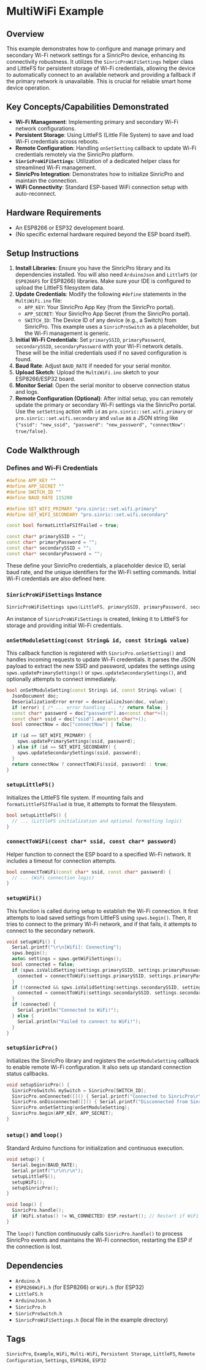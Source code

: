 # MultiWiFi Example

## Overview
This example demonstrates how to configure and manage primary and secondary Wi-Fi network settings for a SinricPro device, enhancing its connectivity robustness. It utilizes the `SinricProWiFiSettings` helper class and LittleFS for persistent storage of Wi-Fi credentials, allowing the device to automatically connect to an available network and providing a fallback if the primary network is unavailable. This is crucial for reliable smart home device operation.

## Key Concepts/Capabilities Demonstrated
*   **Wi-Fi Management**: Implementing primary and secondary Wi-Fi network configurations.
*   **Persistent Storage**: Using LittleFS (Little File System) to save and load Wi-Fi credentials across reboots.
*   **Remote Configuration**: Handling `onSetSetting` callback to update Wi-Fi credentials remotely via the SinricPro platform.
*   **`SinricProWiFiSettings`**: Utilization of a dedicated helper class for streamlined Wi-Fi management.
*   **SinricPro Integration**: Demonstrates how to initialize SinricPro and maintain the connection.
*   **WiFi Connectivity**: Standard ESP-based WiFi connection setup with auto-reconnect.

## Hardware Requirements
*   An ESP8266 or ESP32 development board.
*   (No specific external hardware required beyond the ESP board itself).

## Setup Instructions
1.  **Install Libraries**: Ensure you have the SinricPro library and its dependencies installed. You will also need `ArduinoJson` and `LittleFS` (or `ESP8266FS` for ESP8266) libraries. Make sure your IDE is configured to upload the LittleFS filesystem data.
2.  **Update Credentials**: Modify the following `#define` statements in the `MultiWiFi.ino` file:
    *   `APP_KEY`: Your SinricPro App Key (from the SinricPro portal).
    *   `APP_SECRET`: Your SinricPro App Secret (from the SinricPro portal).
    *   `SWITCH_ID`: The Device ID of any device (e.g., a Switch) from SinricPro. This example uses a `SinricProSwitch` as a placeholder, but the Wi-Fi management is generic.
3.  **Initial Wi-Fi Credentials**: Set `primarySSID`, `primaryPassword`, `secondarySSID`, `secondaryPassword` with your Wi-Fi network details. These will be the initial credentials used if no saved configuration is found.
4.  **Baud Rate**: Adjust `BAUD_RATE` if needed for your serial monitor.
5.  **Upload Sketch**: Upload the `MultiWiFi.ino` sketch to your ESP8266/ESP32 board.
6.  **Monitor Serial**: Open the serial monitor to observe connection status and logs.
7.  **Remote Configuration (Optional)**: After initial setup, you can remotely update the primary or secondary Wi-Fi settings via the SinricPro portal. Use the `setSetting` action with `id` as `pro.sinric::set.wifi.primary` or `pro.sinric::set.wifi.secondary` and `value` as a JSON string like `{"ssid": "new_ssid", "password": "new_password", "connectNow": true/false}`.

## Code Walkthrough

### Defines and Wi-Fi Credentials
```cpp
#define APP_KEY ""
#define APP_SECRET ""
#define SWITCH_ID ""
#define BAUD_RATE 115200

#define SET_WIFI_PRIMARY "pro.sinric::set.wifi.primary"
#define SET_WIFI_SECONDARY "pro.sinric::set.wifi.secondary"

const bool formatLittleFSIfFailed = true;

const char* primarySSID = "";
const char* primaryPassword = "";
const char* secondarySSID = "";
const char* secondaryPassword = "";
```
These define your SinricPro credentials, a placeholder device ID, serial baud rate, and the unique identifiers for the Wi-Fi setting commands. Initial Wi-Fi credentials are also defined here.

### `SinricProWiFiSettings` Instance
```cpp
SinricProWiFiSettings spws(LittleFS, primarySSID, primaryPassword, secondarySSID, secondaryPassword, "/wificonfig.dat");
```
An instance of `SinricProWiFiSettings` is created, linking it to LittleFS for storage and providing initial Wi-Fi credentials.

### `onSetModuleSetting(const String& id, const String& value)`
This callback function is registered with `SinricPro.onSetSetting()` and handles incoming requests to update Wi-Fi credentials. It parses the JSON payload to extract the new SSID and password, updates the settings using `spws.updatePrimarySettings()` or `spws.updateSecondarySettings()`, and optionally attempts to connect immediately.
```cpp
bool onSetModuleSetting(const String& id, const String& value) {
  JsonDocument doc;
  DeserializationError error = deserializeJson(doc, value);
  if (error) { /* ... error handling ... */ return false; }
  const char* password = doc["password"].as<const char*>();
  const char* ssid = doc["ssid"].as<const char*>();
  bool connectNow = doc["connectNow"] | false;

  if (id == SET_WIFI_PRIMARY) {
    spws.updatePrimarySettings(ssid, password);
  } else if (id == SET_WIFI_SECONDARY) {
    spws.updateSecondarySettings(ssid, password);
  }
  return connectNow ? connectToWiFi(ssid, password) : true;
}
```

### `setupLittleFS()`
Initializes the LittleFS file system. If mounting fails and `formatLittleFSIfFailed` is true, it attempts to format the filesystem.
```cpp
bool setupLittleFS() {
  // ... (LittleFS initialization and optional formatting logic)
}
```

### `connectToWiFi(const char* ssid, const char* password)`
Helper function to connect the ESP board to a specified Wi-Fi network. It includes a timeout for connection attempts.
```cpp
bool connectToWiFi(const char* ssid, const char* password) {
  // ... (WiFi connection logic)
}
```

### `setupWiFi()`
This function is called during setup to establish the Wi-Fi connection. It first attempts to load saved settings from LittleFS using `spws.begin()`. Then, it tries to connect to the primary Wi-Fi network, and if that fails, it attempts to connect to the secondary network.
```cpp
void setupWiFi() {
  Serial.printf("\r\n[Wifi]: Connecting");
  spws.begin();
  auto& settings = spws.getWiFiSettings();
  bool connected = false;
  if (spws.isValidSetting(settings.primarySSID, settings.primaryPassword)) {
    connected = connectToWiFi(settings.primarySSID, settings.primaryPassword);
  }
  if (!connected && spws.isValidSetting(settings.secondarySSID, settings.secondaryPassword)) {
    connected = connectToWiFi(settings.secondarySSID, settings.secondaryPassword);
  }
  if (connected) {
    Serial.println("Connected to WiFi!");
  } else {
    Serial.println("Failed to connect to WiFi!");
  }
}
```

### `setupSinricPro()`
Initializes the SinricPro library and registers the `onSetModuleSetting` callback to enable remote Wi-Fi configuration. It also sets up standard connection status callbacks.
```cpp
void setupSinricPro() {
  SinricProSwitch& mySwitch = SinricPro[SWITCH_ID];
  SinricPro.onConnected([]() { Serial.printf("Connected to SinricPro\r\n"); });
  SinricPro.onDisconnected([]() { Serial.printf("Disconnected from SinricPro\r\n"); });
  SinricPro.onSetSetting(onSetModuleSetting);
  SinricPro.begin(APP_KEY, APP_SECRET);
}
```

### `setup()` and `loop()`
Standard Arduino functions for initialization and continuous execution.
```cpp
void setup() {
  Serial.begin(BAUD_RATE);
  Serial.printf("\r\n\r\n");
  setupLittleFS();
  setupWiFi();
  setupSinricPro();
}

void loop() {
  SinricPro.handle();
  if (WiFi.status() != WL_CONNECTED) ESP.restart(); // Restart if WiFi disconnects
}
```

The `loop()` function continuously calls `SinricPro.handle()` to process SinricPro events and maintains the Wi-Fi connection, restarting the ESP if the connection is lost.

## Dependencies
*   `Arduino.h`
*   `ESP8266WiFi.h` (for ESP8266) or `WiFi.h` (for ESP32)
*   `LittleFS.h`
*   `ArduinoJson.h`
*   `SinricPro.h`
*   `SinricProSwitch.h`
*   `SinricProWiFiSettings.h` (local file in the example directory)

## Tags
`SinricPro`, `Example`, `WiFi`, `Multi-WiFi`, `Persistent Storage`, `LittleFS`, `Remote Configuration`, `Settings`, `ESP8266`, `ESP32`
